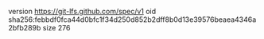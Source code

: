 version https://git-lfs.github.com/spec/v1
oid sha256:febbdf0fca44d0bfc1f34d250d852b2dff8b0d13e39576beaea4346a2bfb289b
size 276
